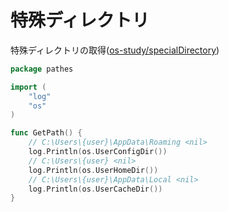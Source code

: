 # 特殊ディレクトリ

特殊ディレクトリの取得([os\-study/specialDirectory](https://github.com/awisu2/os-study/blob/main/common/specialDirectory.md))

```go
package pathes

import (
	"log"
	"os"
)

func GetPath() {
	// C:\Users\{user}\AppData\Roaming <nil>
	log.Println(os.UserConfigDir())
	// C:\Users\{user} <nil>
	log.Println(os.UserHomeDir())
	// C:\Users\{user}\AppData\Local <nil>
	log.Println(os.UserCacheDir())
}
```
